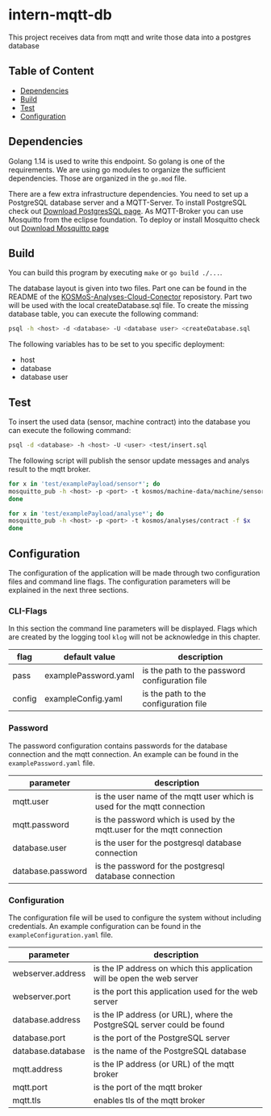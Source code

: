 # intern-mqtt-db

This project receives data from mqtt and write those data into a postgres database

## Table of Content

- [Dependencies](#dependencies)
- [Build](#build)
- [Test](#test)
- [Configuration](#configration)

## Dependencies
Golang 1.14 is used to write this endpoint. So golang is 
one of the requirements. We are using go modules to organize the sufficient dependencies. Those
are organized in the `go.mod` file.

There are a few extra infrastructure dependencies. You need to set up a PostgreSQL database server 
and a MQTT-Server. To install PostgreSQL check out [Download PostgresSQL page](https://www.postgresql.org/download/). 
As MQTT-Broker you can use Mosquitto from the eclipse foundation. To deploy
or install Mosquitto check out [Download Mosquitto page](https://mosquitto.org/download/)

## Build 
You can build this program by executing `make` or `go build ./...`. 

The database layout is given into two files. Part one can be found in the README of the [KOSMoS-Analyses-Cloud-Conector](https://gitlab.inovex.de/proj-kosmos/kosmos-analyses-cloud-connector) reposistory. Part two will be used with the local createDatabase.sql file. To create the missing database table, you can execute the following command:
```bash
psql -h <host> -d <database> -U <database user> <createDatabase.sql
```
The following variables has to be set to you specific deployment:
- host
- database
- database user

## Test
To insert the used data (sensor, machine contract) into the database you can execute the following command:
```bash
psql -d <database> -h <host> -U <user> <test/insert.sql
```

The following script will publish the sensor update messages and analys result to the mqtt broker.
```bash
for x in 'test/examplePayload/sensor*'; do
mosquitto_pub -h <host> -p <port> -t kosmos/machine-data/machine/sensor/sensor/update -f $x
done

for x in 'test/examplePayload/analyse*'; do
mosquitto_pub -h <host> -p <port> -t kosmos/analyses/contract -f $x
done
```


## Configuration
The configuration of the application will be made through two configuration files and command line flags. 
The configuration parameters will be explained in the next three sections.

### CLI-Flags
In this section the command line parameters will be displayed. Flags which are created by the logging tool `klog` will not be
acknowledge in this chapter.

| flag | default value | description |
|------|---------------|-------------|
| pass | examplePassword.yaml | is the path to the password configuration file |
| config | exampleConfig.yaml | is the path to the configuration file |

### Password
The password configuration contains passwords for the database connection and the mqtt connection. An example can be
found in the `examplePassword.yaml` file.

|parameter|description|
| ------- | --------- |
| mqtt.user | is the user name of the mqtt user which is used for the mqtt connection |
| mqtt.password | is the password which is used by the mqtt.user for the mqtt connection |
| database.user | is the user for the postgresql database connection |
| database.password | is the password for the postgresql database connection |

### Configuration
The configuration file will be used to configure the system without including credentials. An example configuration
can be found in the `exampleConfiguration.yaml` file.

| parameter | description |
| --------- | ----------- |
| webserver.address | is the IP address on which this application will be open the web server|
| webserver.port | is the port this application used for the web server |
| database.address | is the IP address (or URL), where the PostgreSQL server could be found |
| database.port | is the port of the PostgreSQL server |
| database.database | is the name of the PostgreSQL database |
| mqtt.address | is the IP address (or URL) of the mqtt broker |
| mqtt.port | is the port of the mqtt broker|
| mqtt.tls | enables tls of the mqtt broker |
